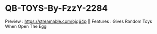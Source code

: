 # QB-TOYS-By-FzzY-2284
Preview : https://streamable.com/ojq64p || Features : Gives Random Toys When Open The Egg
